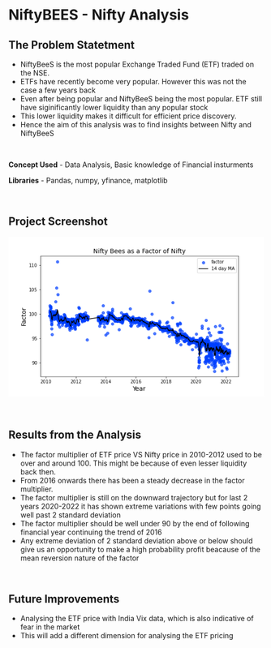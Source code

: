# NiftyBEES - Nifty Analysis 


## The Problem Statetment
*  NiftyBeeS is the most popular Exchange Traded Fund (ETF) traded on the NSE. 
*  ETFs have recently become very popular. However this was not the case a few years back
*  Even after being popular and NiftyBeeS being the most popular. ETF still have siginificantly lower liquidity than any popular stock
*  This lower liquidity makes it difficult for efficient price discovery.
* Hence the aim of this analysis was to find insights between Nifty and NiftyBeeS

<br>

<!-- ### **Live Project Link** - (http://heroku.com) -->

 **Concept Used** - Data Analysis, Basic knowledge of Financial insturments

 **Libraries** - Pandas, numpy, yfinance, matplotlib

<br>

## Project Screenshot
![Project Screenshot](/img/SS.png)

<br>

## Results from the Analysis
*  The factor multiplier of ETF price VS Nifty price in 2010-2012 used to be over and around 100. This might be because of even lesser liquidity back then.
*  From 2016 onwards there has been a steady decrease in the factor multiplier.
*  The factor multiplier is still on the downward trajectory but for last 2 years 2020-2022 it has shown extreme variations with few points going well past 2 standard deviation
*  The factor multiplier should be well under 90 by the end of following financial year continuing the trend of 2016
*  Any extreme deviation of 2 standard deviation above or below should give us an opportunity to make a high probability profit beacause of the mean reversion nature of the factor
<br>

## Future Improvements
*  Analysing the ETF price with India Vix data, which is also indicative of fear in the market 
*  This will add a different dimension for analysing the ETF pricing

